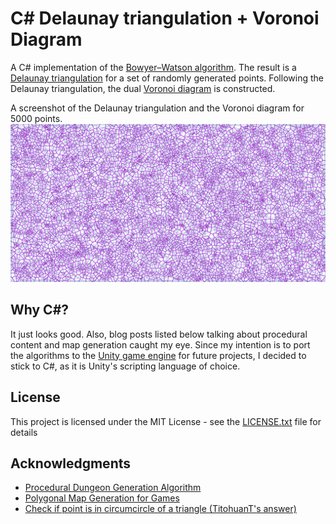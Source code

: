 ﻿# C# Delaunay triangulation + Voronoi Diagram

A C# implementation of the [Bowyer–Watson algorithm](https://en.wikipedia.org/wiki/Bowyer%E2%80%93Watson_algorithm).
The result is a [Delaunay triangulation](https://en.wikipedia.org/wiki/Delaunay_triangulation) for a set of randomly generated points.
Following the Delaunay triangulation, the dual [Voronoi diagram](https://en.wikipedia.org/wiki/Voronoi_diagram) is constructed.

A screenshot of the Delaunay triangulation and the Voronoi diagram for 5000 points.
![Delaunay triangulation and Voronoi diagram for 5000 points](screenshots/delaunay_voronoi.png)

## Why C#?

It just looks good. Also, blog posts listed below talking about procedural content and map generation caught my eye.
Since my intention is to port the algorithms to the [Unity game engine](https://unity3d.com/) for future projects, I decided to stick to C#, as it is Unity's scripting language of choice.

## License

This project is licensed under the MIT License - see the [LICENSE.txt](LICENSE.txt) file for details

## Acknowledgments

* [Procedural Dungeon Generation Algorithm](https://www.gamasutra.com/blogs/AAdonaac/20150903/252889/Procedural_Dungeon_Generation_Algorithm.php)
* [Polygonal Map Generation for Games](http://www-cs-students.stanford.edu/~amitp/game-programming/polygon-map-generation/)
* [Check if point is in circumcircle of a triangle (TitohuanT's answer)](https://stackoverflow.com/questions/39984709/how-can-i-check-wether-a-point-is-inside-the-circumcircle-of-3-points)
